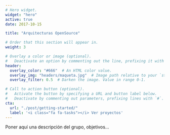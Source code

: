 ```yaml
---
# Hero widget.
widget: "hero"
active: true
date: 2017-10-15

title: "Arquitecturas OpenSource"

# Order that this section will appear in.
weight: 3

# Overlay a color or image (optional).
#   Deactivate an option by commenting out the line, prefixing it with `#`.
header:
  overlay_color: "#666"  # An HTML color value.
  overlay_img: "headers/maqueta.jpg"  # Image path relative to your `static/img/` folder.
  overlay_filter: 0.5  # Darken the image. Value in range 0-1.

# Call to action button (optional).
#   Activate the button by specifying a URL and button label below.
#   Deactivate by commenting out parameters, prefixing lines with `#`.
cta:
  url: "./post/getting-started/"
  label: '<i class="fa fa-tasks"></i> Ver proyectos'
---
```


Poner aquí una descripción del grupo, objetivos...
